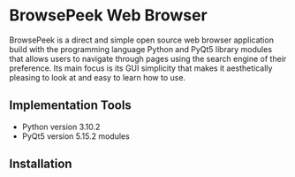 # BrowsePeek Web Browser

BrowsePeek is a direct and simple open source web browser application build with the programming language Python and PyQt5 library modules that allows users to navigate through pages using the search engine of their preference. Its main focus is its GUI simplicity that makes it aesthetically pleasing to look at and easy to learn how to use. 

## Implementation Tools
* Python version 3.10.2 
* PyQt5 version 5.15.2 modules

## Installation
